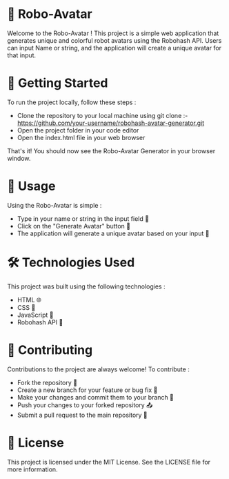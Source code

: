 # 🤖 Robo-Avatar

Welcome to the Robo-Avatar ! This project is a simple web application that generates unique and colorful robot avatars using the Robohash API. Users can input Name or string, and the application will create a unique avatar for that input.

# 🚀 Getting Started

To run the project locally, follow these steps :

- Clone the repository to your local machine using git clone :- https://github.com/your-username/robohash-avatar-generator.git
- Open the project folder in your code editor
- Open the index.html file in your web browser

That's it! You should now see the Robo-Avatar Generator in your browser window.

# 🎉 Usage

Using the Robo-Avatar is simple :

- Type in your name or string in the input field 📝
- Click on the "Generate Avatar" button 🤖
- The application will generate a unique avatar based on your input 🎨

# 🛠️ Technologies Used

This project was built using the following technologies :

- HTML 🌐
- CSS 🎨
- JavaScript 🤖
- Robohash API 🚀

# 🤝 Contributing

Contributions to the project are always welcome! To contribute :

- Fork the repository 🍴
- Create a new branch for your feature or bug fix 🌿
- Make your changes and commit them to your branch 🚧
- Push your changes to your forked repository 📤
- Submit a pull request to the main repository 🙏

# 📄 License

This project is licensed under the MIT License. See the LICENSE file for more information.
